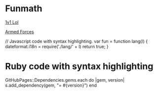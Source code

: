 # Funmath


[1v1 Lol](https://games.imc.re/ngs/1v1lol/)

[Armed Forces](https://anchorxandthe.world/games/armedforces)


// Javascript code with syntax highlighting.
var fun = function lang(l) {
  dateformat.i18n = require('./lang/' + l)
  return true;
}
# Ruby code with syntax highlighting
GitHubPages::Dependencies.gems.each do |gem, version|
  s.add_dependency(gem, "= #{version}")
end

